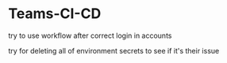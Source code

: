# Teams-CI-CD

try to use workflow after correct login in accounts

try for deleting all of environment secrets to see if it's their issue
